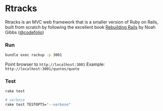 # Rtracks
Rtracks is an MVC web framework that is a smaller version of Ruby on Rails, built from scratch by following the excellent book [Rebuilding Rails](https://rebuilding-rails.com) by Noah Gibbs ([@codefolio](https://twitter.com/codefolio))

### Run

```bash
bundle exec rackup -p 3001
```
Point browser to `http://localhost:3001`
Example: `http://localhost:3001/quotes/quote`

### Test

```bash
rake test

# verbose
rake test TESTOPTS="--verbose"
```
